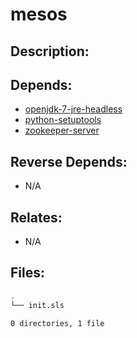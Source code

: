 # mesos

## Description:



## Depends:

  -  [openjdk-7-jre-headless](salt/openjdk-7-jre-headless)
  -  [python-setuptools](salt/python-setuptools)
  -  [zookeeper-server](salt/zookeeper-server)

## Reverse Depends:

  -  N/A

## Relates:

  -  N/A

## Files:

```bash
.
└── init.sls

0 directories, 1 file
```
